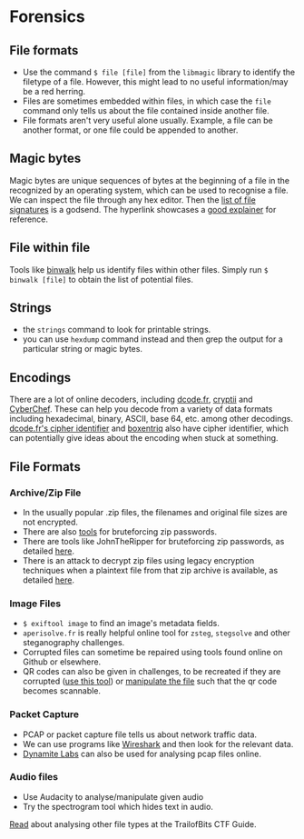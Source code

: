 # Forensics
## File formats
- Use the command `$ file [file]` from the `libmagic` library to identify the filetype of a file. However, this might lead to no useful information/may be a red herring.
- Files are sometimes embedded within files, in which case the `file` command only tells us about the file contained inside another file.
- File formats aren't very useful alone usually. Example, a file can be another format, or one file could be appended to another.

## Magic bytes
Magic bytes are unique sequences of bytes at the beginning of a file in the recognized by an operating system, which can be used to recognise a file. We can inspect the file through any hex editor. Then the [list of file signatures](https://en.wikipedia.org/wiki/List_of_file_signatures) is a godsend. The hyperlink showcases a [good explainer](https://www.netspi.com/blog/technical-blog/web-application-pentesting/magic-bytes-identifying-common-file-formats-at-a-glance/) for reference.

## File within file
Tools like [binwalk](https://github.com/ReFirmLabs/binwalk) help us identify files within other files. Simply run `$ binwalk [file]` to obtain the list of potential files.

## Strings
- the  `strings` command to look for printable strings.
- you can use `hexdump` command instead and then grep the output for a particular string or magic bytes.

## Encodings
There are a lot of online decoders, including [dcode.fr](https://dcode.fr/), [cryptii](https://cryptii.com) and [CyberChef](https://gchq.github.io/CyberChef/). These can help you decode from a variety of data formats including hexadecimal, binary, ASCII, base 64, etc. among other decodings. [dcode.fr's cipher identifier](https://www.dcode.fr/cipher-identifier) and [boxentriq](https://www.boxentriq.com/code-breaking/cipher-identifier) also have cipher identifier, which can potentially give ideas about the encoding when stuck at something.

## File Formats 
### Archive/Zip File
- In the usually popular .zip files, the filenames and original file sizes are not encrypted.
- There are also [tools](https://github.com/hyc/fcrackzip) for bruteforcing zip passwords.
- There are tools like JohnTheRipper for bruteforcing zip passwords, as detailed [here](https://defendtheweb.net/article/using-john-the-ripper-for-password-cracking).
- There is an attack to decrypt zip files using legacy encryption techniques when a plaintext file from that zip archive is available, as detailed [here](https://github.com/kimci86/bkcrack).

### Image Files
- `$ exiftool image` to find an image's metadata fields.
- `aperisolve.fr` is really helpful online tool for `zsteg`, `stegsolve` and other steganography challenges.
- Corrupted files can sometime be repaired using tools found online on Github or elsewhere.
- QR codes can also be given in challenges, to be recreated if they are corrupted ([use this tool](https://merri.cx/qrazybox/)) or [manipulate the file](http://datagenetics.com/blog/november12013/index.html) such that the qr code becomes scannable.

### Packet Capture
- PCAP or packet capture file tells us about network traffic data.
- We can use programs like [Wireshark](https://www.wireshark.org/) and then look for the relevant data.
- [Dynamite Labs](https://lab.dynamite.ai/) can also be used for analysing pcap files online.

### Audio files
- Use Audacity to analyse/manipulate given audio
- Try the spectrogram tool which hides text in audio.

[Read](https://trailofbits.github.io/ctf/forensics/index.html) about analysing other file types at the TrailofBits CTF Guide.
